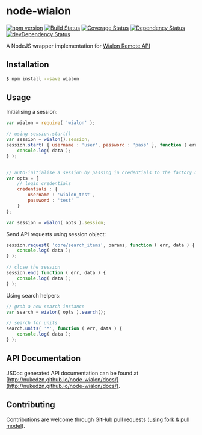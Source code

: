 node-wialon
===========

[![npm version](https://img.shields.io/npm/v/wialon.svg)](https://www.npmjs.com/package/wialon)
[![Build Status](https://travis-ci.org/nukedzn/node-wialon.svg?branch=master)](https://travis-ci.org/nukedzn/node-wialon)
[![Coverage Status](https://coveralls.io/repos/nukedzn/node-wialon/badge.svg)](https://coveralls.io/r/nukedzn/node-wialon)
[![Dependency Status](https://david-dm.org/nukedzn/node-wialon.svg)](https://david-dm.org/nukedzn/node-wialon)
[![devDependency Status](https://david-dm.org/nukedzn/node-wialon/dev-status.svg)](https://david-dm.org/nukedzn/node-wialon#info=devDependencies)

A NodeJS wrapper implementation for [Wialon Remote API](http://sdk.wialon.com/wiki/en/kit/remoteapi/remoteapi)


## Installation

``` sh
$ npm install --save wialon
```


## Usage

Initialising a session:
``` js
var wialon = require( 'wialon' );

// using session.start()
var session = wialon().session;
session.start( { username : 'user', password : 'pass' }, function ( err, data ) {
	console.log( data );
} );


// auto-initialise a session by passing in credentials to the factory method
var opts = {
	// login credentials
	credentials : {
		username : 'wialon_test',
		password : 'test'
	}
};

var session = wialon( opts ).session;
```

Send API requests using session object:
``` js
session.request( 'core/search_items', params, function ( err, data ) {
	console.log( data );
} );

// close the session
session.end( function ( err, data ) {
	console.log( data );
} );
```

Using search helpers:
``` js
// grab a new search instance
var search = wialon( opts ).search();

// search for units
search.units( '*', function ( err, data ) {
	console.log( data );
} );
```

## API Documentation

JSDoc generated API documentation can be found at [http://nukedzn.github.io/node-wialon/docs/](http://nukedzn.github.io/node-wialon/docs/).


## Contributing

Contributions are welcome through GitHub pull requests ([using fork & pull model](https://help.github.com/articles/using-pull-requests/#fork--pull)).

